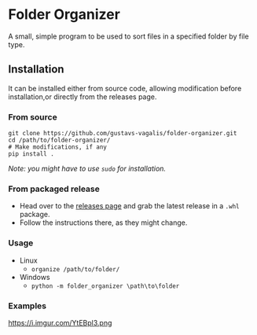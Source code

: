 # Folder Organizer
A small, simple program to be used to sort files in a specified folder by file type.

## Installation
It can be installed either from source code, allowing modification before installation,or directly from the releases page.
### From source
```
git clone https://github.com/gustavs-vagalis/folder-organizer.git
cd /path/to/folder-organizer/
# Make modifications, if any
pip install .
```
*Note: you might have to use `sudo` for installation.*

### From packaged release
* Head over to the [releases page](https://github.com/gustavs-vagalis/folder-organizer/releases/) and grab the latest release in a `.whl` package.
* Follow the instructions there, as they might change.

### Usage
* Linux
    * `organize /path/to/folder/`
* Windows
    * `python -m folder_organizer \path\to\folder`
    
### Examples
https://i.imgur.com/YtEBpl3.png
